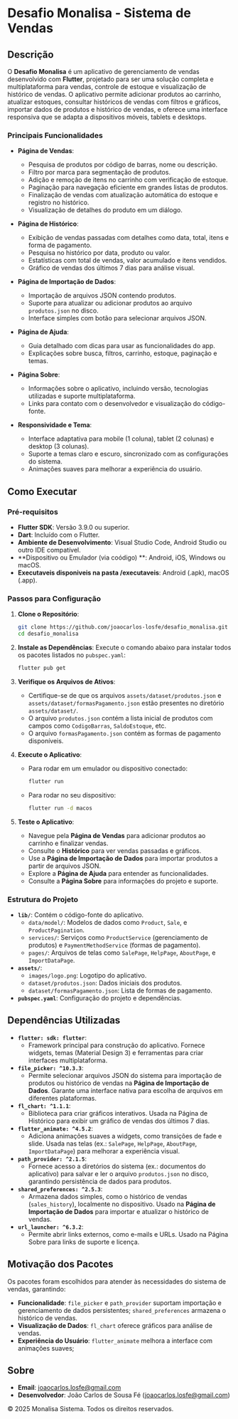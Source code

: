 # Desafio Monalisa - Sistema de Vendas

## Descrição

O **Desafio Monalisa** é um aplicativo de gerenciamento de vendas desenvolvido com **Flutter**, projetado para ser uma solução completa e multiplataforma para vendas, controle de estoque e visualização de histórico de vendas. O aplicativo permite adicionar produtos ao carrinho, atualizar estoques, consultar históricos de vendas com filtros e gráficos, importar dados de produtos e histórico de vendas, e oferece uma interface responsiva que se adapta a dispositivos móveis, tablets e desktops.

### Principais Funcionalidades
- **Página de Vendas**:
  - Pesquisa de produtos por código de barras, nome ou descrição.
  - Filtro por marca para segmentação de produtos.
  - Adição e remoção de itens no carrinho com verificação de estoque.
  - Paginação para navegação eficiente em grandes listas de produtos.
  - Finalização de vendas com atualização automática do estoque e registro no histórico.
  - Visualização de detalhes do produto em um diálogo.
- **Página de Histórico**:
  - Exibição de vendas passadas com detalhes como data, total, itens e forma de pagamento.
  - Pesquisa no histórico por data, produto ou valor.
  - Estatísticas com total de vendas, valor acumulado e itens vendidos.
  - Gráfico de vendas dos últimos 7 dias para análise visual.
- **Página de Importação de Dados**:
  - Importação de arquivos JSON contendo produtos.
  - Suporte para atualizar ou adicionar produtos ao arquivo `produtos.json` no disco.
  - Interface simples com botão para selecionar arquivos JSON.
- **Página de Ajuda**:
  - Guia detalhado com dicas para usar as funcionalidades do app.
  - Explicações sobre busca, filtros, carrinho, estoque, paginação e temas.
- **Página Sobre**:
  - Informações sobre o aplicativo, incluindo versão, tecnologias utilizadas e suporte multiplataforma.
  - Links para contato com o desenvolvedor e visualização do código-fonte.

- **Responsividade e Tema**:
  - Interface adaptativa para mobile (1 coluna), tablet (2 colunas) e desktop (3 colunas).
  - Suporte a temas claro e escuro, sincronizado com as configurações do sistema.
  - Animações suaves para melhorar a experiência do usuário.

## Como Executar

### Pré-requisitos
- **Flutter SDK**: Versão 3.9.0 ou superior.
- **Dart**: Incluído com o Flutter.
- **Ambiente de Desenvolvimento**: Visual Studio Code, Android Studio ou outro IDE compatível.
- **Dispositivo ou Emulador (via coódigo) **: Android, iOS, Windows ou macOS.
- **Executaveis disponiveis na pasta /executaveis**: Android (.apk), macOS (.app).

### Passos para Configuração
1. **Clone o Repositório**:
   ```bash
   git clone https://github.com/joaocarlos-losfe/desafio_monalisa.git
   cd desafio_monalisa
   ```

2. **Instale as Dependências**:
   Execute o comando abaixo para instalar todos os pacotes listados no `pubspec.yaml`:
   ```bash
   flutter pub get
   ```

3. **Verifique os Arquivos de Ativos**:
   - Certifique-se de que os arquivos `assets/dataset/produtos.json` e `assets/dataset/formasPagamento.json` estão presentes no diretório `assets/dataset/`.
   - O arquivo `produtos.json` contém a lista inicial de produtos com campos como `CodigoBarras`, `SaldoEstoque`, etc.
   - O arquivo `formasPagamento.json` contém as formas de pagamento disponíveis.

4. **Execute o Aplicativo**:
   - Para rodar em um emulador ou dispositivo conectado:
     ```bash
     flutter run
     ```
   - Para rodar no seu dispositivo:
     ```bash
     flutter run -d macos
     ```

5. **Teste o Aplicativo**:
   - Navegue pela **Página de Vendas** para adicionar produtos ao carrinho e finalizar vendas.
   - Consulte o **Histórico** para ver vendas passadas e gráficos.
   - Use a **Página de Importação de Dados** para importar produtos a partir de arquivos JSON.
   - Explore a **Página de Ajuda** para entender as funcionalidades.
   - Consulte a **Página Sobre** para informações do projeto e suporte.

### Estrutura do Projeto
- **`lib/`**: Contém o código-fonte do aplicativo.
  - `data/model/`: Modelos de dados como `Product`, `Sale`, e `ProductPagination`.
  - `services/`: Serviços como `ProductService` (gerenciamento de produtos) e `PaymentMethodService` (formas de pagamento).
  - `pages/`: Arquivos de telas como `SalePage`, `HelpPage`, `AboutPage`, e `ImportDataPage`.
- **`assets/`**:
  - `images/logo.png`: Logotipo do aplicativo.
  - `dataset/produtos.json`: Dados iniciais dos produtos.
  - `dataset/formasPagamento.json`: Lista de formas de pagamento.
- **`pubspec.yaml`**: Configuração do projeto e dependências.

## Dependências Utilizadas

- **`flutter: sdk: flutter`**:
  - Framework principal para construção do aplicativo. Fornece widgets, temas (Material Design 3) e ferramentas para criar interfaces multiplataforma.
- **`file_picker: ^10.3.3`**:
  - Permite selecionar arquivos JSON do sistema para importação de produtos ou histórico de vendas na **Página de Importação de Dados**. Garante uma interface nativa para escolha de arquivos em diferentes plataformas.
- **`fl_chart: ^1.1.1`**:
  - Biblioteca para criar gráficos interativos. Usada na Página de Histórico para exibir um gráfico de vendas dos últimos 7 dias.
- **`flutter_animate: ^4.5.2`**:
  - Adiciona animações suaves a widgets, como transições de fade e slide. Usada nas telas (ex.: `SalePage`, `HelpPage`, `AboutPage`, `ImportDataPage`) para melhorar a experiência visual.
- **`path_provider: ^2.1.5`**:
  - Fornece acesso a diretórios do sistema (ex.: documentos do aplicativo) para salvar e ler o arquivo `produtos.json` no disco, garantindo persistência de dados para produtos.
- **`shared_preferences: ^2.5.3`**:
  - Armazena dados simples, como o histórico de vendas (`sales_history`), localmente no dispositivo. Usado na **Página de Importação de Dados** para importar e atualizar o histórico de vendas.
- **`url_launcher: ^6.3.2`**:
  - Permite abrir links externos, como e-mails e URLs. Usado na Página Sobre para links de suporte e licença.


## Motivação dos Pacotes
Os pacotes foram escolhidos para atender às necessidades do sistema de vendas, garantindo:
- **Funcionalidade**: `file_picker` e `path_provider` suportam importação e gerenciamento de dados persistentes; `shared_preferences` armazena o histórico de vendas.
- **Visualização de Dados**: `fl_chart` oferece gráficos para análise de vendas.
- **Experiência do Usuário**: `flutter_animate` melhora a interface com animações suaves; 



## Sobre
- **Email**: [joaocarlos.losfe@gmail.com](mailto:joaocarlos.losfe@gmail.com)
- **Desenvolvedor**: João Carlos de Sousa Fé ([joaocarlos.losfe@gmail.com](mailto:joaocarlos.losfe@gmail.com))

© 2025 Monalisa Sistema. Todos os direitos reservados.